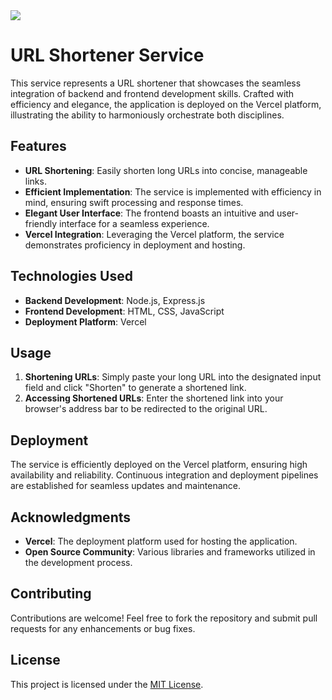 <img src="https://img.shields.io/badge/State-Developing-green">

# URL Shortener Service

This service represents a URL shortener that showcases the seamless integration of backend and frontend development skills. Crafted with efficiency and elegance, the application is deployed on the Vercel platform, illustrating the ability to harmoniously orchestrate both disciplines.

## Features

- **URL Shortening**: Easily shorten long URLs into concise, manageable links.
- **Efficient Implementation**: The service is implemented with efficiency in mind, ensuring swift processing and response times.
- **Elegant User Interface**: The frontend boasts an intuitive and user-friendly interface for a seamless experience.
- **Vercel Integration**: Leveraging the Vercel platform, the service demonstrates proficiency in deployment and hosting.

## Technologies Used

- **Backend Development**: Node.js, Express.js
- **Frontend Development**: HTML, CSS, JavaScript
- **Deployment Platform**: Vercel

## Usage

1. **Shortening URLs**: Simply paste your long URL into the designated input field and click "Shorten" to generate a shortened link.
2. **Accessing Shortened URLs**: Enter the shortened link into your browser's address bar to be redirected to the original URL.

## Deployment

The service is efficiently deployed on the Vercel platform, ensuring high availability and reliability. Continuous integration and deployment pipelines are established for seamless updates and maintenance.

## Acknowledgments

- **Vercel**: The deployment platform used for hosting the application.
- **Open Source Community**: Various libraries and frameworks utilized in the development process.

## Contributing

Contributions are welcome! Feel free to fork the repository and submit pull requests for any enhancements or bug fixes.

## License

This project is licensed under the [MIT License](LICENSE).
